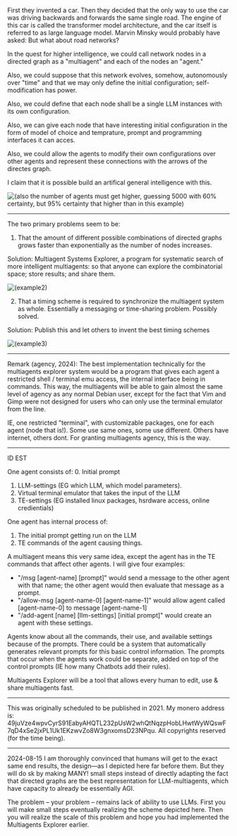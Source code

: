 First they invented a car. Then they decided that the only way to use the car was driving backwards and forwards the same single road. The engine of this car is called the transformer model architecture, and the car itself is referred to as large language model. Marvin Minsky would probably have asked: But what about road networks?

In the quest for higher intelligence, we could call network nodes in a directed graph as a "multiagent" and each of the nodes an "agent."

Also, we could suppose that this network evolves, somehow, autonomously over "time" and that we may only define the initial configuration; self-modification has power.

Also, we could define that each node shall be a single LLM instances with its own configuration.

Also, we can give each node that have interesting initial configuration in the form of model of choice and temprature, prompt and programming interfaces it can acces.

Also, we could allow the agents to modify their own configurations over other agents and represent these connections with the arrows of the directes graph.

I claim that it is possible build an artifical general intelligence with this.

![(also the number of agents must get higher, guessing 5000 with 60% certainty, but 95% certainty that higher than in this example)](https://github.com/zp4om627xC7UscjY/agi-manifesto/blob/main/sketch-1718047689846.png)

---

The two primary problems seem to be:

1) That the amount of different possible combinations of directed graphs grows faster than exponentially as the number of nodes increases.

Solution: Multiagent Systems Explorer, a program for systematic search of more intelligent multiagents: so that anyone can explore the combinatorial space; store results; and share them.

![(example2)](https://github.com/zp4om627xC7UscjY/agi-manifesto/blob/main/sketch-1717913477230.png)


2) That a timing scheme is required to synchronize the multiagent system as whole. Essentially a messaging or time-sharing problem. Possibly solved.

Solution: Publish this and let others to invent the best timing schemes

![(example3)](https://github.com/zp4om627xC7UscjY/agi-manifesto/blob/main/sketch-1717913492748.png)

---

Remark (agency, 2024): The best implementation technically for the multiagents explorer system would be a program that gives each agent a restricted shell / terminal emu access, the internal interface being in commands. This way, the multiagents will be able to gain almost the same level of agency as any normal Debian user, except for the fact that Vim and Gimp were not designed for users who can only use the terminal emulator from the line.

IE, one restricted "terminal", with customizable packages, one for each agent (node that is!). Some use same ones, some use different. Others have internet, others dont. For granting multiagents agency, this is the way.

---

ID EST

One agent consists of:
0. Initial prompt
1. LLM-settings (EG which LLM, which model parameters).
2. Virtual terminal emulator that takes the input of the LLM
3. TE-settings (EG installed linux packages, hsrdware access, online credientials)

One agent has internal process of:
1. The initial prompt getting run on the LLM
2. TE commands of the agent causing things.

A multiagent means this very same idea, except the agent has in the TE commands that affect other agents. I will give four examples:
- "/msg [agent-name] [prompt]" would send a message to the other agent with that name; the other agent would then evaluate that message as a prompt.
- "/allow-msg [agent-name-0] [agent-name-1]" would allow agent called [agent-name-0] to message [agent-name-1]
- "/add-agent [name] [llm-settings] [initial prompt]" would create an agent with these settings.

Agents know about all the commands, their use, and available settings because of the prompts. There could be a system that automatically generates relevant prompts for this basic control information. The prompts that occur when the agents work could be separate, added on top of the control prompts (IE how many Chatbots add their rules).

Multiagents Explorer will be a tool that allows every human to edit, use & share multiagents fast.

---

This was originally scheduled to be published in 2021. My monero address is: 49juVze4wpvCyrS91EabyAHQTL232pUsW2whQtNqzpHobLHwtWyWQswF7qD4xSe2jxPL1Uk1EKzwvZo8W3gnxomsD23NPqu. All copyrights reserved (for the time being).

---

2024-08-15 I am thoroughly convinced that humans will get to the exact same end results, the design—as I depicted here far before them. But they will do sk by making MANY! small steps instead of directly adapting the fact that directed graphs are the best representation for LLM-multiagents, which have capacity to already be essentially AGI.

The problem – your problem – remains lack of ability to use LLMs. First you will make small steps eventually realizing the scheme depicted here. Then you will realize the scale of this problem and hope you had implemented the Multiagents Explorer earlier.
